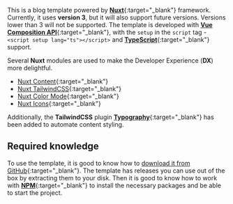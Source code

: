 This is a blog template powered by [**Nuxt**](https://nuxt.com "The Intuitive
Vue Framework"){:target="_blank"} framework. Currently, it uses **version 3**, but it will also support future versions. Versions lower than 3 will not be supported. The template is developed with [**Vue Composition API**](https://vuejs.org/guide/extras/composition-api-faq.html "Composition API FAQ"){:target="_blank"}, with the `setup` in the `script` tag - `<script setup lang="ts"></script>` and [**TypeScript**](https://www.typescriptlang.org/ "Typed JavaScript"){:target="_blank"} support.

Several **Nuxt** modules are used to make the Developer Experience (**DX**) more delightful.

- [Nuxt Content](https://content.nuxt.com/ "Content made easy for Vue Developers"){:target="_blank"}
- [Nuxt TailwindCSS](https://tailwindcss.nuxtjs.org/ "Tailwind CSS for your Nuxt Apps"){:target="_blank"}
- [Nuxt Color Mode](https://color-mode.nuxtjs.org/ "Nuxt Color Mode"){:target="_blank"}
- [Nuxt Icons](https://nuxt.com/modules/icon "Nuxt Icons"){:target="_blank"}

Additionally, the **TailwindCSS** plugin [**Typography**](https://github.com/tailwindlabs/tailwindcss-typography "Beautiful typographic defaults for HTML you don't control."){:target="_blank"} has been added to automate content styling.

## Required knowledge

To use the template, it is good to know how to [download it from GitHub](https://github.com/howbizarre/mentha, "Download template from GitHub repository"){:target="_blank"}. The template has releases you can use out of the box by extracting them to your disk. Then it is good to know how to work with [**NPM**](https://www.npmjs.com/, "Node Package Manager"){:target="_blank"} to install the necessary packages and be able to start the project.